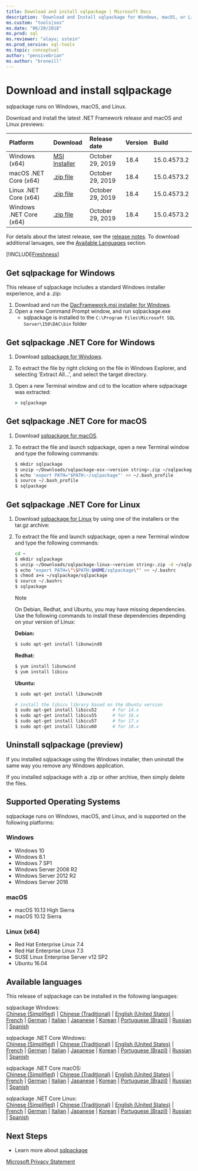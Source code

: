 ```yaml
---
title: Download and install sqlpackage | Microsoft Docs
description: 'Download and Install sqlpackage for Windows, macOS, or Linux'
ms.custom: "tools|sos"
ms.date: "06/20/2018"
ms.prod: sql
ms.reviewer: "alayu; sstein"
ms.prod_service: sql-tools
ms.topic: conceptual
author: "pensivebrian"
ms.author: "broneill"
---
```

# Download and install sqlpackage

sqlpackage runs on Windows, macOS, and Linux.

Download and install the latest .NET Framework release and macOS and Linux previews:

|Platform|Download|Release date|Version|Build
|:---|:---|:---|:---|:---|
|Windows (x64)|[MSI Installer](https://go.microsoft.com/fwlink/?linkid=2108813)|October 29, 2019|18.4|15.0.4573.2|
|macOS .NET Core (x64)|[.zip file](https://go.microsoft.com/fwlink/?linkid=2108815)|October 29, 2019| 18.4|15.0.4573.2|
|Linux .NET Core (x64) |[.zip file](https://go.microsoft.com/fwlink/?linkid=2108814)|October 29, 2019| 18.4|15.0.4573.2|
|Windows .NET Core (x64) |[.zip file](https://go.microsoft.com/fwlink/?linkid=2109019)|October 29, 2019| 18.4|15.0.4573.2|

For details about the latest release, see the [release notes](release-notes-sqlpackage.md). To download additional lanuages, see the [Available Languages](##Available_languages) section.

[!INCLUDE[Freshness](../includes/paragraph-content/fresh-note-steps-feedback.md)]

## Get sqlpackage for Windows

This release of sqlpackage includes a standard Windows installer experience, and a .zip: 

1. Download and run the [DacFramework.msi installer for Windows](https://go.microsoft.com/fwlink/?linkid=2108813).
2. Open a new Command Prompt window, and run sqlpackage.exe
    - sqlpackage is installed to the ```C:\Program Files\Microsoft SQL Server\150\DAC\bin``` folder

## Get sqlpackage .NET Core for Windows

1. Download [sqlpackage for Windows](https://go.microsoft.com/fwlink/?linkid=2109019).
2. To extract the file by right clicking on the file in Windows Explorer, and selecting 'Extract All...', and select the target directory.
3. Open a new Terminal window and cd to the location where sqlpackage was extracted:

   ```cmd
   > sqlpackage
   ```

## Get sqlpackage .NET Core for macOS

1. Download [sqlpackage for macOS](https://go.microsoft.com/fwlink/?linkid=2108815).
2. To extract the file and launch sqlpackage, open a new Terminal window and type the following commands:

   ```bash
   $ mkdir sqlpackage
   $ unzip ~/Downloads/sqlpackage-osx-<version string>.zip ~/sqlpackage 
   $ echo 'export PATH="$PATH:~/sqlpackage"' >> ~/.bash_profile
   $ source ~/.bash_profile
   $ sqlpackage
   ```

## Get sqlpackage .NET Core for Linux

1. Download [sqlpackage for Linux](https://go.microsoft.com/fwlink/?linkid=2108814) by using one of the installers or the tar.gz archive:
2. To extract the file and launch sqlpackage, open a new Terminal window and type the following commands:

   ```bash
   cd ~
   $ mkdir sqlpackage
   $ unzip ~/Downloads/sqlpackage-linux-<version string>.zip -d ~/sqlpackage 
   $ echo "export PATH=\"\$PATH:$HOME/sqlpackage\"" >> ~/.bashrc
   $ chmod a+x ~/sqlpackage/sqlpackage
   $ source ~/.bashrc
   $ sqlpackage
   ```

   > [!NOTE]
   > On Debian, Redhat, and Ubuntu, you may have missing dependencies. Use the following commands to install these dependencies depending on your version of Linux:

   **Debian:**

   ```bash
   $ sudo apt-get install libunwind8
   ```

   **Redhat:**

   ```bash
   $ yum install libunwind
   $ yum install libicu
   ```

   **Ubuntu:**

   ```bash
   $ sudo apt-get install libunwind8

   # install the libicu library based on the Ubuntu version
   $ sudo apt-get install libicu52      # for 14.x
   $ sudo apt-get install libicu55      # for 16.x
   $ sudo apt-get install libicu57      # for 17.x
   $ sudo apt-get install libicu60      # for 18.x
   ```

## Uninstall sqlpackage (preview)

If you installed sqlpackage using the Windows installer, then uninstall the same way you remove any Windows application.

If you installed sqlpackage with a .zip or other archive, then simply delete the files.

## Supported Operating Systems

sqlpackage runs on Windows, macOS, and Linux, and is supported on the following platforms:

### Windows

- Windows 10
- Windows 8.1
- Windows 7 SP1
- Windows Server 2008 R2
- Windows Server 2012 R2
- Windows Server 2016

### macOS

- macOS 10.13 High Sierra
- macOS 10.12 Sierra

### Linux (x64)

- Red Hat Enterprise Linux 7.4
- Red Hat Enterprise Linux 7.3
- SUSE Linux Enterprise Server v12 SP2
- Ubuntu 16.04

## Available languages

This release of sqlpackage can be installed in the following languages:

sqlpackage Windows:  
[Chinese (Simplified)](https://go.microsoft.com/fwlink/?linkid=2108813&clcid=0x804) | [Chinese (Traditional)](https://go.microsoft.com/fwlink/?linkid=2108813&clcid=0x404) | [English (United States)](https://go.microsoft.com/fwlink/?linkid=2108813&clcid=0x409) | [French](https://go.microsoft.com/fwlink/?linkid=2108813&clcid=0x40c) | [German](https://go.microsoft.com/fwlink/?linkid=2108813&clcid=0x407) | [Italian](https://go.microsoft.com/fwlink/?linkid=2108813&clcid=0x410) | [Japanese](https://go.microsoft.com/fwlink/?linkid=2108813&clcid=0x411) | [Korean](https://go.microsoft.com/fwlink/?linkid=2108813&clcid=0x412) | [Portuguese (Brazil)](https://go.microsoft.com/fwlink/?linkid=2108813&clcid=0x416) | [Russian](https://go.microsoft.com/fwlink/?linkid=2108813&clcid=0x419) | [Spanish](https://go.microsoft.com/fwlink/?linkid=2108813&clcid=0x40a)

sqlpackage .NET Core Windows:  
[Chinese (Simplified)](https://go.microsoft.com/fwlink/?linkid=2109019&clcid=0x804) | [Chinese (Traditional)](https://go.microsoft.com/fwlink/?linkid=2109019&clcid=0x404) | [English (United States)](https://go.microsoft.com/fwlink/?linkid=2109019&clcid=0x409) | [French](https://go.microsoft.com/fwlink/?linkid=2109019&clcid=0x40c) | [German](https://go.microsoft.com/fwlink/?linkid=2109019&clcid=0x407) | [Italian](https://go.microsoft.com/fwlink/?linkid=2109019&clcid=0x410) | [Japanese](https://go.microsoft.com/fwlink/?linkid=2109019&clcid=0x411) | [Korean](https://go.microsoft.com/fwlink/?linkid=2109019&clcid=0x412) | [Portuguese (Brazil)](https://go.microsoft.com/fwlink/?linkid=2109019&clcid=0x416) | [Russian](https://go.microsoft.com/fwlink/?linkid=2109019&clcid=0x419) | [Spanish](https://go.microsoft.com/fwlink/?linkid=2109019&clcid=0x40a)

sqlpackage .NET Core macOS:  
[Chinese (Simplified)](https://go.microsoft.com/fwlink/?linkid=2108815&clcid=0x804) | [Chinese (Traditional)](https://go.microsoft.com/fwlink/?linkid=2108815&clcid=0x404) | [English (United States)](https://go.microsoft.com/fwlink/?linkid=2108815&clcid=0x409) | [French](https://go.microsoft.com/fwlink/?linkid=2108815&clcid=0x40c) | [German](https://go.microsoft.com/fwlink/?linkid=2108815&clcid=0x407) | [Italian](https://go.microsoft.com/fwlink/?linkid=2108815&clcid=0x410) | [Japanese](https://go.microsoft.com/fwlink/?linkid=2108815&clcid=0x411) | [Korean](https://go.microsoft.com/fwlink/?linkid=2108815&clcid=0x412) | [Portuguese (Brazil)](https://go.microsoft.com/fwlink/?linkid=2108815&clcid=0x416) | [Russian](https://go.microsoft.com/fwlink/?linkid=2108815&clcid=0x419) | [Spanish](https://go.microsoft.com/fwlink/?linkid=2108815&clcid=0x40a)

sqlpackage .NET Core Linux:  
[Chinese (Simplified)](https://go.microsoft.com/fwlink/?linkid=2108814&clcid=0x804) | [Chinese (Traditional)](https://go.microsoft.com/fwlink/?linkid=2108814&clcid=0x404) | [English (United States)](https://go.microsoft.com/fwlink/?linkid=2108814&clcid=0x409) | [French](https://go.microsoft.com/fwlink/?linkid=2108814&clcid=0x40c) | [German](https://go.microsoft.com/fwlink/?linkid=2108814&clcid=0x407) | [Italian](https://go.microsoft.com/fwlink/?linkid=2108814&clcid=0x410) | [Japanese](https://go.microsoft.com/fwlink/?linkid=2108814&clcid=0x411) | [Korean](https://go.microsoft.com/fwlink/?linkid=2108814&clcid=0x412) | [Portuguese (Brazil)](https://go.microsoft.com/fwlink/?linkid=2108814&clcid=0x416) | [Russian](https://go.microsoft.com/fwlink/?linkid=2108814&clcid=0x419) | [Spanish](https://go.microsoft.com/fwlink/?linkid=2108814&clcid=0x40a)

## Next Steps

- Learn more about [sqlpackage](sqlpackage.md)

[Microsoft Privacy Statement](https://go.microsoft.com/fwlink/?LinkId=521839)
